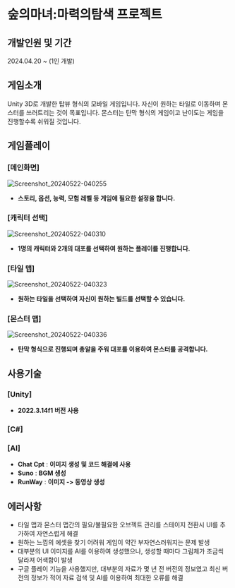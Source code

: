 # 숲의마녀:마력의탐색 프로젝트

## 개발인원 및 기간
2024.04.20 ~ (1인 개발)

## 게임소개
Unity 3D로 개발한 탑뷰 형식의 모바일 게임입니다.
자신이 원하는 타일로 이동하며 몬스터를 쓰러트리는 것이 목표입니다.
몬스터는 탄막 형식의 게임이고 난이도는 게임을 진행할수록 쉬워질 것입니다.

## 게임플레이
### [메인화면]
![Screenshot_20240522-040255](https://github.com/GyuHawn/ForestWitch-MagicSearch/assets/125939517/de85bfda-1677-4423-85be-83586bbb23bf)
* **스토리, 옵션, 능력, 모험 레벨 등 게임에 필요한 설정을 합니다.**

### [캐릭터 선택]
![Screenshot_20240522-040310](https://github.com/GyuHawn/ForestWitch-MagicSearch/assets/125939517/177d5c55-6c79-4449-86bd-4239d1d66fb1)
* **1명의 캐릭터와 2개의 대포를 선택하여 원하는 플레이를 진행합니다.**

### [타일 맵]
![Screenshot_20240522-040323](https://github.com/GyuHawn/ForestWitch-MagicSearch/assets/125939517/439302ee-716c-4623-9f19-e44d75a7631d)
* **원하는 타일을 선택하여 자신이 원하는 빌드를 선택할 수 있습니다.**

### [몬스터 맵]
![Screenshot_20240522-040336](https://github.com/GyuHawn/ForestWitch-MagicSearch/assets/125939517/ad38f6dd-9fdf-4598-8069-158bde36dedb)
* **탄막 형식으로 진행되며 총알을 주워 대포를 이용하여 몬스터를 공격합니다.**
  
## 사용기술
### [Unity]
* **2022.3.14f1 버전 사용**
### [C#]
### [AI]
* **Chat Cpt** : **이미지 생성 및 코드 해결에 사용**
* **Suno** : **BGM 생성**
* **RunWay** : **이미지 -> 동영상 생성**

## 에러사항
* 타일 맵과 몬스터 맵간의 필요/불필요한 오브젝트 관리를 스테이지 전환시 UI를 추가하여 자연스럽게 해결
* 원하는 느낌의 에셋을 찾기 어려워 게임이 약간 부자연스러워지는 문제 발생
* 대부분의 UI 이미지를 AI를 이용하여 생성했으나, 생성할 때마다 그림체가 조금씩 달라져 어색함이 발생
* 구글 플레이 기능을 사용했지만, 대부분의 자료가 몇 년 전 버전의 정보였고 최신 버전의 정보가 적어 자료 검색 및 AI를 이용하여 최대한 오류를 해결
